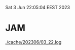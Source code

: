 Sat  3 Jun 22:05:04 EEST 2023
# JAM
<a href='./cache/202306/03_22.log'>./cache/202306/03_22.log</a>
